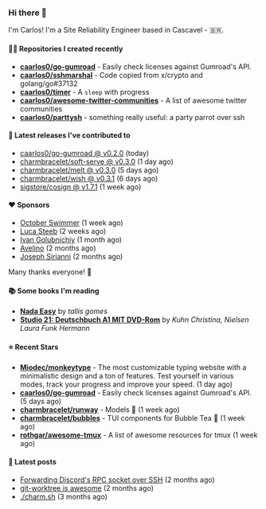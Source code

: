 ### Hi there 👋

I'm Carlos! I'm a Site Reliability Engineer based in Cascavel - 🇧🇷.

#### 👨‍💻 Repositories I created recently
- **[caarlos0/go-gumroad](https://github.com/caarlos0/go-gumroad)** - Easily check licenses against Gumroad&#39;s API.
- **[caarlos0/sshmarshal](https://github.com/caarlos0/sshmarshal)** - Code copied from x/crypto and golang/go#37132
- **[caarlos0/timer](https://github.com/caarlos0/timer)** - A `sleep` with progress
- **[caarlos0/awesome-twitter-communities](https://github.com/caarlos0/awesome-twitter-communities)** - A list of awesome twitter communities
- **[caarlos0/parttysh](https://github.com/caarlos0/parttysh)** - something really useful: a party parrot over ssh

#### 🚀 Latest releases I've contributed to


- [caarlos0/go-gumroad @ v0.2.0](https://github.com/caarlos0/go-gumroad/releases/tag/v0.2.0) (today)
- [charmbracelet/soft-serve @ v0.3.0](https://github.com/charmbracelet/soft-serve/releases/tag/v0.3.0) (1 day ago)
- [charmbracelet/melt @ v0.3.0](https://github.com/charmbracelet/melt/releases/tag/v0.3.0) (5 days ago)
- [charmbracelet/wish @ v0.3.1](https://github.com/charmbracelet/wish/releases/tag/v0.3.1) (6 days ago)
- [sigstore/cosign @ v1.7.1](https://github.com/sigstore/cosign/releases/tag/v1.7.1) (1 week ago)

#### ❤️ Sponsors
- [October Swimmer](https://github.com/octoberswimmer) (1 week ago)
- [Luca Steeb](https://github.com/steebchen) (2 weeks ago)
- [Ivan Golubnichiy](https://github.com/h1kkan) (1 month ago)
- [Avelino](https://github.com/avelino) (2 months ago)
- [Joseph Sirianni](https://github.com/jsirianni) (2 months ago)

Many thanks everyone! 🙏

#### 📚 Some books I'm reading
- **[Nada Easy](https://www.goodreads.com/book/show/36041615-nada-easy)** by _tallis gomes_
- **[Studio 21: Deutschbuch A1 MIT DVD-Rom](https://www.goodreads.com/book/show/25495148-studio-21)** by _Kuhn Christina, Nielsen Laura Funk Hermann_

#### ⭐ Recent Stars


- **[Miodec/monkeytype](https://github.com/Miodec/monkeytype)** - The most customizable typing website with a minimalistic design and a ton of features. Test yourself in various modes, track your progress and improve your speed. (1 day ago)
- **[caarlos0/go-gumroad](https://github.com/caarlos0/go-gumroad)** - Easily check licenses against Gumroad&#39;s API. (5 days ago)
- **[charmbracelet/runway](https://github.com/charmbracelet/runway)** - Models 📸 (1 week ago)
- **[charmbracelet/bubbles](https://github.com/charmbracelet/bubbles)** - TUI components for Bubble Tea 🍡 (1 week ago)
- **[rothgar/awesome-tmux](https://github.com/rothgar/awesome-tmux)** - A list of awesome resources for tmux (1 week ago)

#### 📄 Latest posts
- [Forwarding Discord&#39;s RPC socket over SSH](https://carlosbecker.com/posts/discord-rpc-ssh/) (2 months ago)
- [git-worktree is awesome](https://carlosbecker.com/posts/git-worktrees/) (2 months ago)
- [./charm.sh](https://carlosbecker.com/posts/charm/) (3 months ago)
